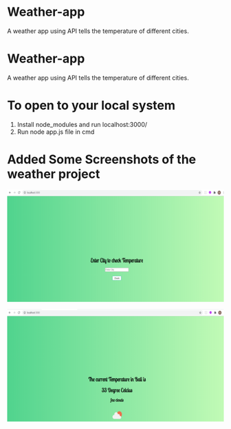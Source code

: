 # Weather-app
A weather app using API tells the temperature of different cities.

# Weather-app
A weather app using API tells the temperature of different cities.

# To open to your local system 
1. Install node_modules and run localhost:3000/
2. Run node app.js file in cmd


# Added Some Screenshots of the weather project
![](images/temperature.png)

![](images/temperature2.png)

